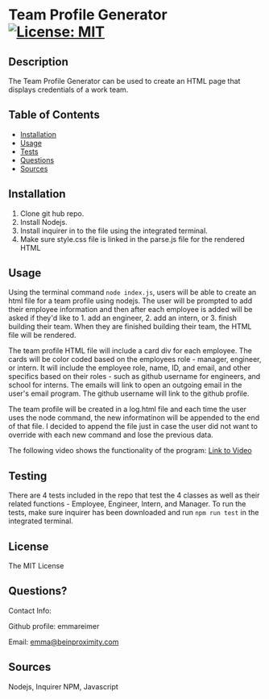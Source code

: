 # Team Profile Generator [![License: MIT](https://img.shields.io/badge/License-MIT-yellow.svg)](https://opensource.org/licenses/MIT)
  
## Description
The Team Profile Generator can be used to create an HTML page that displays credentials of a work team.
  
## Table of Contents
- [Installation](#installation)
- [Usage](#usage)
- [Tests](#testing)
- [Questions](#questions)
- [Sources](#sources)

## Installation
1. Clone git hub repo. 
2. Install Nodejs. 
3. Install inquirer in to the file using the integrated terminal.
4. Make sure style.css file is linked in the parse.js file for the rendered HTML
  
## Usage
Using the terminal command `node index.js`, users will be able to create an html file for a team profile using nodejs. The user will be prompted to add their employee information and then after each employee is added will be asked if they'd like to 1. add an engineer, 2. add an intern, or 3. finish building their team. When they are finished building their team, the HTML file will be rendered. 

The team profile HTML file will include a card div for each employee. The cards will be color coded based on the employees role - manager, engineer, or intern. It will include the employee role, name, ID, and email, and other specifics based on their roles - such as github username for engineers, and school for interns. The emails will link to open an outgoing email in the user's email program. The github username will link to the github profile. 

The team profile will be created in a log.html file and each time the user uses the node command, the new informatinon will be appended to the end of that file. I decided to append the file just in case the user did not want to override with each new command and lose the previous data.

The following video shows the functionality of the program:
[Link to Video](https://drive.google.com/file/d/1Wy7XX14HI2lX6d3npa4uCyKtobvw1BIM/view)

## Testing
There are 4 tests included in the repo that test the 4 classes as well as their related functions - Employee, Engineer, Intern, and Manager. To run the tests, make sure inquirer has been downloaded and run `npm run test` in the integrated terminal.

## License
The MIT License

## Questions?

Contact Info:

Github profile: emmareimer

Email: emma@beinproximity.com

## Sources
Nodejs, Inquirer NPM, Javascript
  
    